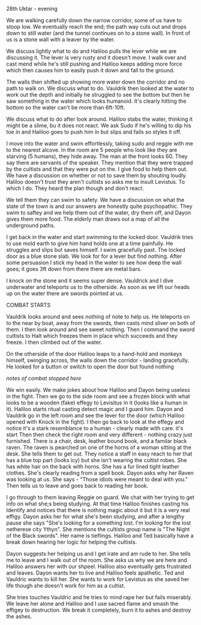 28th Uktar - evening

We are walking carefully down the narrow corridor, some of us have to stoop low. We eventually reach the end; the path way cuts out and drops down to still water (and the tunnel continues on to a stone wall). In front of us is a stone wall with a leaver by the water. 

We discuss lightly what to do and Haliloo pulls the lever while we are discussing it. The lever is very rusty and it doesn't move. I walk over and cast mend while he's still pushing and Haliloo keeps adding more force which then causes him to easily push it down and fall to the ground.

The walls then shifted up showing more water down the corridor and no path to walk on. We discuss what to do. Vauldrik then looked at the water to work out the depth and initially he struggled to see the bottom but then he saw something in the water which looks humanoid. It's clearly hitting the bottom so the water can't be more than 6ft-10ft. 

We discuss what to do after look around. Haliloo stabs the water, thinking it might be a slime, bu it does not react. We ask Sudo if he's willing to dip his toe in and Haliloo goes to push him in but slips and fails so styles it off.

I move into the water and swim effortlessly, taking sudo and reggie with me to the nearest alcove. In the room are 5 people who look like they are starving (5 humans), they hide away. The man at the front looks 60. They say there are servants of the speaker. They mention that they were trapped by the cultists and that they were put on the. I give food to help them out. We have a discussion on whether or not to save them by shouting loudly. Haliloo doesn't trust they aren't cultists so asks me to insult Levistus. To which I do. They heard the plan though and don't react. 

We tell them they can swim to safety. We have a discussion on what the state of the town is and our answers are honestly quite psychopathic. They swim to saftey and we help them out of the water, dry them off, and Dayon gives them more food. The elderly man draws out a map of all the underground paths.

I get back in the water and start swimming to the locked door. Vauldrik tries to use mold earth to give him hand holds one at a time painfully. He struggles and slips but saves himself. I swim gracefully past. The locked door as a blue stone slab.  We look for for a lever but find nothing. After some persuasion I stick my head in the water to see how deep the wall goes; it goes 3ft down from there there are metal bars.

I knock on the stone and it seems super dense. Vauldrick and I dive underwater and teleports us to the otherside. As soon as we lift our heads up on the water there are swords pointed at us.

COMBAT STARTS

Vauldrik looks around and sees nothing of note to help us. He teleports on to the near by boat, away from the swords, then casts mind sliver on both of them. I then look around and see sweet nothing. Then I command the sword cultists to Halt which freezes them in place which succeeds and they freeze. I then climbed out of the water.

On the otherside of the door Haliloo leaps to a hand-hold and monkeys himself, swinging across, the walls down the corridor - landing gracefully. He looked for a button or switch to open the door but found nothing

_notes of combat stopped here_

We win easily. We make jokes about how Haliloo and Dayon being useless in the fight. Then we go to the side room and see a frozen block with what looks to be a wooden (fake) effegy to Levisitus in it (looks like a human in it). Haliloo starts ritual casting detect magic and I guard him. Dayon and Vauldrik go in the left room and see the lever for the door (which Haliloo opened with Knock in the fight). I then go back to look at the effegy and notice it's a stark resemblance to a human - clearly made with care. it's start  Then then check the right room and very different - nothing crazy just furnished. There is a chair, desk, leather bound book, and a familar black raven. The raven is pearched on one of the horns of a woman sitting at the desk. She tells them to get out. They notice a staff in easy reach to her that has a blue top part (looks icy) but she isn't wearing the cultist robes. She has white hair on the back with horns. She has a fur lined tight leather clothes. She's clearly reading from a spell book. Dayon asks why her Raven was looking at us. She says - "Those idiots were meant to deal with you." Then tells us to leave and goes back to reading her book.

I go through to them leaving Reggie on guard. We chat with her trying to get info on what she;s being studying. At that time Haliloo finishes casting his Identify and notices that there is nothing magic about it but it is a very real effigy. Dayon asks her for what she's been studying, and after a lengthy pause she says "She's looking for a something lost. I'm looking for the lost netherese city Ythyn". She mentions the cultists group name is "The Night of the Black swords". Her name is tieflings. Haliloo and Ted basically have a break down hearing her logic for helping the cultists.

Dayon suggests her helping us and I get irate and am rude to her. She tells me to leave and I walk out of the room. She asks us why we are here and Haliloo answers her with our shpeel. Haliloo also eventually gets frustrated and leaves. Dayon wants her to live and Haliloo feels apathetic. Ted and Vauldric wants to kill her. She wants to work for Levistus as she saved her life though she doesn't work for him as a cultist. 

She tries touches Vauldric and he tries to mind rape her but fails miserably. We leave her alone and Haliloo and I use sacred flame and smash the effigey to destruction. We break it completely, burn it to ashes and destroy the ashes.